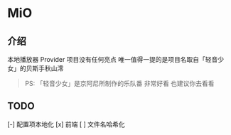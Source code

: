 # MiO
## 介绍
本地播放器 Provider
项目没有任何亮点
唯一值得一提的是项目名取自「轻音少女」的贝斯手秋山澪
> PS:
> 「轻音少女」是京阿尼所制作的乐队番
> 非常好看 也建议你去看看

## TODO
[-] 配置项本地化
[x] 前端
[ ] 文件名哈希化